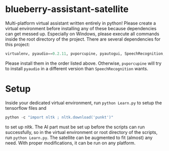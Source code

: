 # blueberry-assistant-satellite
Multi-platform virtual assistant written entirely in python!
Please create a virtual environment before installing any of these because dependencies can get messed up.
Especially on Windows, please execute all commands inside the root directory of the project.
There are several dependencies for this project:
```python
virtualenv, pyaudio==0.2.11, pvporcupine, pyautogui, SpeechRecognition, geopy, wolframalpha, darksky, urllib3, tflearn, tensorflow, nltk
```

Please install them in the order listed above. Otherwise, ```pvporcupine``` will try to install ```pyaudio``` in a different version than ```SpeechRecognition``` wants.

# Setup
Inside your dedicated virtual environment, run ```python Learn.py``` to setup the tensorflow files and
```python
python -c "import nltk ; nltk.download('punkt')"
``` 
to set up nltk.
The AI part must be set up before the scripts can run successfully, so in the virtual environment or root directory of the scripts, run ```python Learn.py```. The satellite can be augmented to fit (almost) any need. With proper modifications, it can be run on any platform.
